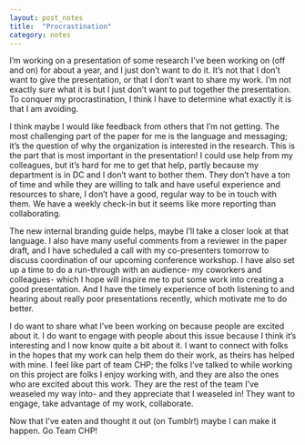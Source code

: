 ```yaml
---
layout: post_notes
title:  "Procrastination"
category: notes
---
```


I’m working on a presentation of some research I’ve been working on (off and on) for about a year, and I just don’t want to do it. It’s not that I don’t want to give the presentation, or that I don’t want to share my work. I’m not exactly sure what it is but I just don’t want to put together the presentation. To conquer my procrastination, I think I have to determine what exactly it is that I am avoiding.

I think maybe I would like feedback from others that I’m not getting. The most challenging part of the paper for me is the language and messaging; it’s the question of why the organization is interested in the research. This is the part that is most important in the presentation! I could use help from my colleagues, but it’s hard for me to get that help, partly because my department is in DC and I don’t want to bother them. They don’t have a ton of time and while they are willing to talk and have useful experience and resources to share, I don’t have a good, regular way to be in touch with them. We have a weekly check-in but it seems like more reporting than collaborating.

The new internal branding guide helps, maybe I’ll take a closer look at that language. I also have many useful comments from a reviewer in the paper draft, and I have scheduled a call with my co-presenters tomorrow to discuss coordination of our upcoming conference workshop. I have also set up a time to do a run-through with an audience- my coworkers and colleagues- which I hope will inspire me to put some work into creating a good presentation. And I have the timely experience of both listening to and hearing about really poor presentations recently, which motivate me to do better.

I do want to share what I’ve been working on because people are excited about it. I do want to engage with people about this issue because I think it’s interesting and I now know quite a bit about it. I want to connect with folks in the hopes that my work can help them do their work, as theirs has helped with mine. I feel like part of team CHP; the folks I’ve talked to while working on this project are folks I enjoy working with, and they are also the ones who are excited about this work. They are the rest of the team I’ve weaseled my way into- and they appreciate that I weaseled in! They want to engage, take advantage of my work, collaborate.

Now that I’ve eaten and thought it out (on Tumblr!) maybe I can make it happen. Go Team CHP!

